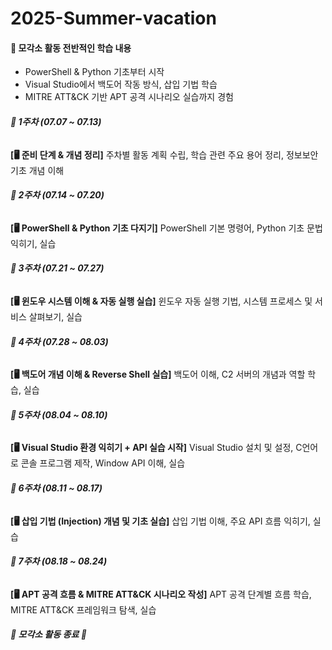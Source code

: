 # 2025-Summer-vacation
#### 🔐 **모각소 활동 전반적인 학습 내용**

- PowerShell & Python 기초부터 시작
- Visual Studio에서 백도어 작동 방식, 삽입 기법 학습
- MITRE ATT&CK 기반 APT 공격 시나리오 실습까지 경험


###### **📌 1주차 (07.07 ~ 07.13)**
**[🖥 준비 단계 & 개념 정리]**
주차별 활동 계획 수립, 학습 관련 주요 용어 정리, 정보보안 기초 개념 이해

 
###### **📌 2주차 (07.14 ~ 07.20)**
**[🖥 PowerShell & Python 기초 다지기]**
PowerShell 기본 명령어, Python 기초 문법 익히기, 실습


###### **📌 3주차 (07.21 ~ 07.27)**
**[🖥 윈도우 시스템 이해 & 자동 실행 실습]**
윈도우 자동 실행 기법, 시스템 프로세스 및 서비스 살펴보기, 실습


###### **📌 4주차 (07.28 ~ 08.03)**
**[🖥 백도어 개념 이해 & Reverse Shell 실습]**
백도어 이해, C2 서버의 개념과 역할 학습, 실습

  
###### **📌 5주차 (08.04 ~ 08.10)**
**[🖥 Visual Studio 환경 익히기 + API 실습 시작]**
Visual Studio 설치 및 설정, C언어로 콘솔 프로그램 제작, Window API 이해, 실습


###### **📌 6주차 (08.11 ~ 08.17)**
**[🖥 삽입 기법 (Injection) 개념 및 기초 실습]**
삽입 기법 이해, 주요 API 흐름 익히기, 실습


###### **📌 7주차 (08.18 ~ 08.24)**
**[🖥 APT 공격 흐름 & MITRE ATT&CK 시나리오 작성]**
APT 공격 단계별 흐름 학습, MITRE ATT&CK 프레임워크 탐색, 실습

  
##### 🏁  **모각소 활동 종료**  🏁

